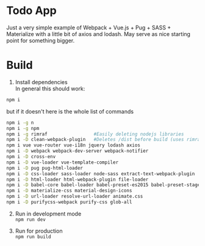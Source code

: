 # Todo App
Just a very simple example of Webpack + Vue.js + Pug + SASS + Materialize with a little bit of axios and lodash. May serve as nice starting point for something bigger.

# Build 

1. Install dependencies<br />
In general this should work:
```bash
npm i
```
but if it doesn't here is the whole list of commands
```bash
npm i -g n 
npm i -g npm
npm i -g rimraf                 #Easily deleting nodejs libraries
npm i -D clean-webpack-plugin   #Deletes /dist before build (uses rimraf)
npm i vue vue-router vue-i18n jquery lodash axios
npm i -D webpack webpack-dev-server webpack-notifier
npm i -D cross-env 
npm i -D vue-loader vue-template-compiler 
npm i -D pug pug-html-loader
npm i -D css-loader sass-loader node-sass extract-text-webpack-plugin
npm i -D html-loader html-webpack-plugin file-loader
npm i -D babel-core babel-loader babel-preset-es2015 babel-preset-stage-2
npm i -D materialize-css material-design-icons
npm i -D url-loader resolve-url-loader animate.css
npm i -D purifycss-webpack purify-css glob-all
```

2. Run in development mode<br />
`npm run dev`

3. Run for production<br />
`npm run build`